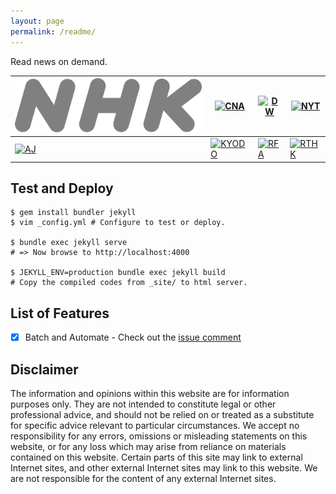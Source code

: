 ```yaml
---
layout: page
permalink: /readme/
---
```


Read news on demand.

| [![NHK](https://raw.githubusercontent.com/agorahub/news0/main/img/portfolio/nhk.png)](https://www.nhk.or.jp/nhkworld/zh/news) | [![CNA](https://raw.githubusercontent.com/agorahub/news0/main/img/portfolio/cna.png)](https://www.cna.com.tw) | [![DW](https://raw.githubusercontent.com/agorahub/news0/main/img/portfolio/dw.png)](https://www.dw.com/zh) | [![NYT](https://raw.githubusercontent.com/agorahub/news0/main/img/portfolio/nyt.png)](https://cn.nytimes.com) |
| -- | -- | -- | -- |
| [![AJ](https://raw.githubusercontent.com/agorahub/news0/main/img/portfolio/aj.png)](https://chinese.aljazeera.net) | [![KYODO](https://raw.githubusercontent.com/agorahub/news0/main/img/portfolio/kyodo.png)](https://china.kyodonews.net) | [![RFA](https://raw.githubusercontent.com/agorahub/news0/main/img/portfolio/rfa.png)](https://www.rfa.org/cantonese) | [![RTHK](https://raw.githubusercontent.com/agorahub/news0/main/img/portfolio/rthk.png)](https://news.rthk.hk/rthk/ch/) |

## Test and Deploy

```
$ gem install bundler jekyll 
$ vim _config.yml # Configure to test or deploy.

$ bundle exec jekyll serve
# => Now browse to http://localhost:4000

$ JEKYLL_ENV=production bundle exec jekyll build
# Copy the compiled codes from _site/ to html server.
```

## List of Features

- [x] Batch and Automate - Check out the [issue comment](https://github.com/agorahub/news0/issues/1#issuecomment-597540617)

## Disclaimer

The information and opinions within this website are for information purposes only. They are not intended to constitute legal or other professional advice, and should not be relied on or treated as a substitute for specific advice relevant to particular circumstances. We accept no responsibility for any errors, omissions or misleading statements on this website, or for any loss which may arise from reliance on materials contained on this website. Certain parts of this site may link to external Internet sites, and other external Internet sites may link to this website. We are not responsible for the content of any external Internet sites.


